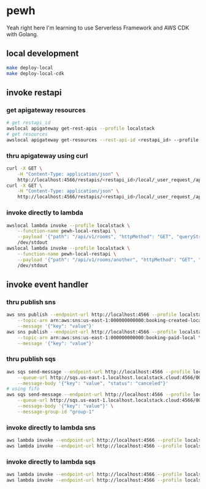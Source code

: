 # pewh
Yeah right here I'm learning to use Serverless Framework and AWS CDK with Golang.

## local development
```sh
make deploy-local
make deploy-local-cdk
```

## invoke restapi

### get apigateway resources
```sh
# get restapi_id
awslocal apigateway get-rest-apis --profile localstack
# get resources
awslocal apigateway get-resources --rest-api-id <restapi_id> --profile localstack
```

### thru apigateway using curl
```sh
curl -X GET \
    -H "Content-Type: application/json" \
    http://localhost:4566/restapis/<restapi_id>/local/_user_request_/api/v1/rooms
curl -X GET \
    -H "Content-Type: application/json" \
    http://localhost:4566/restapis/<restapi_id>/local/_user_request_/api/v1/rooms
```

### invoke directly to lambda
```sh
awslocal lambda invoke --profile localstack \
    --function-name pewh-local-restapi \
    --payload '{"path": "/api/v1/rooms", "httpMethod": "GET", "queryStringParameters": {"key": "value"}}' \
    /dev/stdout
awslocal lambda invoke --profile localstack \
    --function-name pewh-local-restapi \
    --payload '{"path": "/api/v1/rooms/another", "httpMethod": "GET", "queryStringParameters": {"key": "value"}}' \
    /dev/stdout
```

## invoke event handler

### thru publish sns
```sh
aws sns publish --endpoint-url http://localhost:4566 --profile localstack \
    --topic-arn arn:aws:sns:us-east-1:000000000000:booking-created-local \
    --message '{"key": "value"}'
aws sns publish --endpoint-url http://localhost:4566 --profile localstack \
    --topic-arn arn:aws:sns:us-east-1:000000000000:booking-paid-local \
    --message '{"key": "value"}'
```

### thru publish sqs
```sh
aws sqs send-message --endpoint-url http://localhost:4566 --profile localstack \
    --queue-url http://sqs.us-east-1.localhost.localstack.cloud:4566/000000000000/booking-canceled-local \
    --message-body '{"key": "value", "status": "canceled"}'
# using fifo
aws sqs send-message --endpoint-url http://localhost:4566 --profile localstack \
    --queue-url http://sqs.us-east-1.localhost.localstack.cloud:4566/000000000000/check-in-started-local.fifo \
    --message-body '{"key": "value"}' \
    --message-group-id "group-1"
```

### invoke directly to lambda sns
```sh
aws lambda invoke --endpoint-url http://localhost:4566 --profile localstack --function-name pewh-local-bookingCreated --payload fileb://input.json /dev/stdout
aws lambda invoke --endpoint-url http://localhost:4566 --profile localstack --function-name pewh-local-bookingPaid --payload fileb://input.json /dev/stdout
```

### invoke directly to lambda sqs
```sh
aws lambda invoke --endpoint-url http://localhost:4566 --profile localstack --function-name pewh-local-bookingCanceled --payload fileb://input.json /dev/stdout
aws lambda invoke --endpoint-url http://localhost:4566 --profile localstack --function-name pewh-local-checkInStarted --payload fileb://input.json /dev/stdout
```
